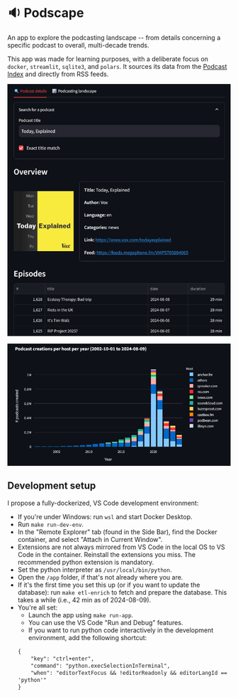 # :sound: Podscape

An app to explore the podcasting landscape -- from details concerning a specific podcast to overall, multi-decade trends.

This app was made for learning purposes, with a deliberate focus on `docker`, `streamlit`, `sqlite3`, and `polars`.
It sources its data from the [Podcast Index](https://podcastindex.org/) and directly from RSS feeds.

![Podcast Details](readme_assets/podcast_details.png)

![Creations Host Year](readme_assets/creations_host_year.png)


## Development setup

I propose a fully-dockerized, VS Code development environment:

- If you're under Windows: run `wsl` and start Docker Desktop.
- Run `make run-dev-env`.
- In the "Remote Explorer" tab (found in the Side Bar), find the Docker container, and select "Attach in Current Window".
- Extensions are not always mirrored from VS Code in the local OS to VS Code in the container. Reinstall the extensions you miss. The recommended python extension is mandatory.
- Set the python interpreter as `/usr/local/bin/python`.
- Open the `/app` folder, if that's not already where you are.
- If it's the first time you set this up (or if you want to update the database): run `make etl-enrich` to fetch and prepare the database. This takes a while (i.e., 42 min as of 2024-08-09).
- You're all set:
  - Launch the app using `make run-app`.
  - You can use the VS Code "Run and Debug" features.
  - If you want to run python code interactively in the development environment, add the following shortcut:
  ```
  {
      "key": "ctrl+enter",
      "command": "python.execSelectionInTerminal",
      "when": "editorTextFocus && !editorReadonly && editorLangId == 'python'"
  }
  ```
